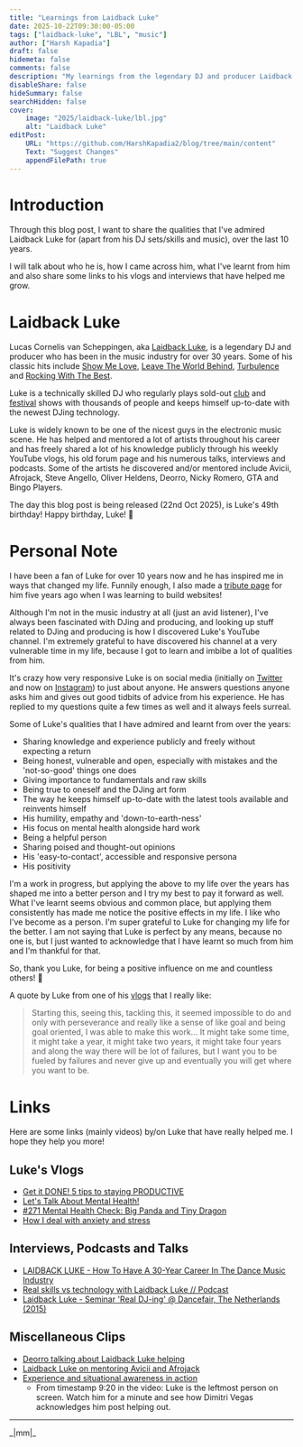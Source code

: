 ```yaml
---
title: "Learnings from Laidback Luke"
date: 2025-10-22T09:30:00-05:00
tags: ["laidback-luke", "LBL", "music"]
author: ["Harsh Kapadia"]
draft: false
hidemeta: false
comments: false
description: "My learnings from the legendary DJ and producer Laidback Luke."
disableShare: false
hideSummary: false
searchHidden: false
cover:
    image: "2025/laidback-luke/lbl.jpg"
    alt: "Laidback Luke"
editPost:
    URL: "https://github.com/HarshKapadia2/blog/tree/main/content"
    Text: "Suggest Changes"
    appendFilePath: true
---
```


# Introduction

Through this blog post, I want to share the qualities that I've admired Laidback Luke for (apart from his DJ sets/skills and music), over the last 10 years.

I will talk about who he is, how I came across him, what I've learnt from him and also share some links to his vlogs and interviews that have helped me grow.

# Laidback Luke

Lucas Cornelis van Scheppingen, aka [Laidback Luke](https://laidbackluke.com), is a legendary DJ and producer who has been in the music industry for over 30 years. Some of his classic hits include [Show Me Love](https://www.youtube.com/watch?v=Ye8xyGI60Bk), [Leave The World Behind](https://www.youtube.com/watch?v=_HMP36Jb0EM), [Turbulence](https://www.youtube.com/watch?v=y3OzHBEcymw) and [Rocking With The Best](https://www.youtube.com/watch?v=3QV67hOGqUc).

Luke is a technically skilled DJ who regularly plays sold-out [club](https://www.youtube.com/watch?v=MOUD9CfIICI) and [festival](https://www.youtube.com/watch?v=Jwdh5qW22Vc) shows with thousands of people and keeps himself up-to-date with the newest DJing technology.

Luke is widely known to be one of the nicest guys in the electronic music scene. He has helped and mentored a lot of artists throughout his career and has freely shared a lot of his knowledge publicly through his weekly YouTube vlogs, his old forum page and his numerous talks, interviews and podcasts. Some of the artists he discovered and/or mentored include Avicii, Afrojack, Steve Angello, Oliver Heldens, Deorro, Nicky Romero, GTA and Bingo Players.

The day this blog post is being released (22nd Oct 2025), is Luke's 49th birthday! Happy birthday, Luke! 🎉

# Personal Note

I have been a fan of Luke for over 10 years now and he has inspired me in ways that changed my life. Funnily enough, I also made a [tribute page](https://harshkapadia2.github.io/lbl-tribute-page) for him five years ago when I was learning to build websites!

Although I'm not in the music industry at all (just an avid listener), I've always been fascinated with DJing and producing, and looking up stuff related to DJing and producing is how I discovered Luke's YouTube channel. I'm extremely grateful to have discovered his channel at a very vulnerable time in my life, because I got to learn and imbibe a lot of qualities from him.

It's crazy how very responsive Luke is on social media (initially on [Twitter](https://twitter.com/LaidbackLuke) and now on [Instagram](https://instagram.com/laidbackluke)) to just about anyone. He answers questions anyone asks him and gives out good tidbits of advice from his experience. He has replied to my questions quite a few times as well and it always feels surreal.

Some of Luke's qualities that I have admired and learnt from over the years:

-   Sharing knowledge and experience publicly and freely without expecting a return
-   Being honest, vulnerable and open, especially with mistakes and the 'not-so-good' things one does
-   Giving importance to fundamentals and raw skills
-   Being true to oneself and the DJing art form
-   The way he keeps himself up-to-date with the latest tools available and reinvents himself
-   His humility, empathy and 'down-to-earth-ness'
-   His focus on mental health alongside hard work
-   Being a helpful person
-   Sharing poised and thought-out opinions
-   His 'easy-to-contact', accessible and responsive persona
-   His positivity

I'm a work in progress, but applying the above to my life over the years has shaped me into a better person and I try my best to pay it forward as well. What I've learnt seems obvious and common place, but applying them consistently has made me notice the positive effects in my life. I like who I've become as a person. I'm super grateful to Luke for changing my life for the better. I am not saying that Luke is perfect by any means, because no one is, but I just wanted to acknowledge that I have learnt so much from him and I'm thankful for that.

So, thank you Luke, for being a positive influence on me and countless others! 💛

A quote by Luke from one of his [vlogs](https://youtu.be/2Ob5_ER4pGo?t=619) that I really like:

> Starting this, seeing this, tackling this, it seemed impossible to do and only with perseverance and really like a sense of like goal and being goal oriented, I was able to make this work... It might take some time, it might take a year, it might take two years, it might take four years and along the way there will be lot of failures, but I want you to be fueled by failures and never give up and eventually you will get where you want to be.

# Links

Here are some links (mainly videos) by/on Luke that have really helped me. I hope they help you more!

## Luke's Vlogs

-   [Get it DONE! 5 tips to staying PRODUCTIVE](https://www.youtube.com/watch?v=vY0ho6Ikyok)
-   [Let's Talk About Mental Health!](https://www.youtube.com/watch?v=pVAc-6c2Bek)
-   [#271 Mental Health Check: Big Panda and Tiny Dragon](https://www.youtube.com/watch?v=o0lsgqiD2_4)
-   [How I deal with anxiety and stress](https://www.youtube.com/watch?v=OtKK-4HWEMM)

## Interviews, Podcasts and Talks

-   [LAIDBACK LUKE - How To Have A 30-Year Career In The Dance Music Industry](https://www.youtube.com/watch?v=dC6jZviHZG8)
-   [Real skills vs technology with Laidback Luke // Podcast](https://www.youtube.com/watch?v=mBWCf4xdxgs)
-   [Laidback Luke - Seminar 'Real DJ-ing' @ Dancefair, The Netherlands (2015)](https://www.youtube.com/watch?v=sQ86-ON5LBg)

## Miscellaneous Clips

-   [Deorro talking about Laidback Luke helping](https://www.instagram.com/reel/C_RATO6y1Pi)
-   [Laidback Luke on mentoring Avicii and Afrojack](https://www.instagram.com/p/DMs7QLpPSQf)
-   [Experience and situational awareness in action](https://youtu.be/O0lX2dgbwU0?t=560)
    -   From timestamp 9:20 in the video: Luke is the leftmost person on screen. Watch him for a minute and see how Dimitri Vegas acknowledges him post helping out.

---

\_|mm|\_
